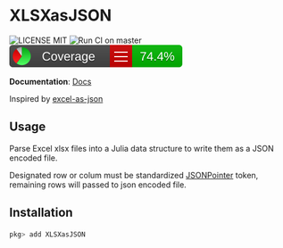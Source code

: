 # XLSXasJSON
![LICENSE MIT](https://img.shields.io/badge/license-MIT-brightgreen.svg?style=flat-square)
![Run CI on master](https://github.com/YongHee-Kim/XLSXasJSON.jl/workflows/Run%20CI%20on%20master/badge.svg)
[![Converage](https://github.com/YongHee-Kim/XLSXasJSON.jl/blob/gh-pages/dev/coverage/badge_linecoverage.svg)](https://YongHee-Kim.github.io/XLSXasJSON.jl/dev/coverage/index.html)

**Documentation**: [Docs](https://YongHee-Kim.github.io/XLSXasJSON.jl/stable/)
<!-- [![][docs-latest-img]][docs-latest-url] -->

Inspired by [excel-as-json](https://github.com/stevetarver/excel-as-json)

## Usage
Parse Excel xlsx files into a Julia data structure to write them as a JSON encoded file. 

Designated row or colum must be standardized [JSONPointer](https://tools.ietf.org/html/rfc6901) token, remaining rows will passed to json encoded file.

## Installation

```julia
pkg> add XLSXasJSON
```
